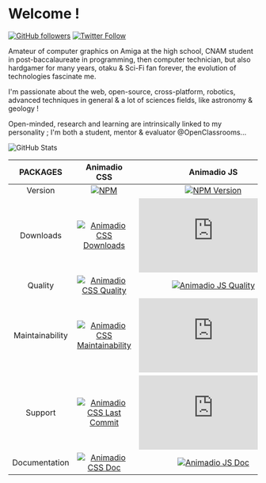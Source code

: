 # Welcome !

[![GitHub followers](https://img.shields.io/github/followers/philippebeck?label=GitHub+followers)](https://github.com/philippebeck)
[![Twitter Follow](https://badgen.net/twitter/follow/philippepjbeck?label=Twitter+followers)](https://twitter.com/philippepjbeck)

Amateur of computer graphics on Amiga at the high school, CNAM student in post-baccalaureate in programming, then computer technician, but also hardgamer for many years, otaku & Sci-Fi fan forever, the evolution of technologies fascinate me.

I'm passionate about the web, open-source, cross-platform, robotics, advanced techniques in general & a lot of sciences fields, like astronomy & geology !

Open-minded, research and learning are intrinsically linked to my personality ; I'm both a student, mentor & evaluator @OpenClassrooms...

![GitHub Stats](https://github-readme-stats.vercel.app/api?username=philippebeck&show_icons=true&hide_border=true)

| PACKAGES  |Animadio CSS|Animadio JS|Pam PHP|
| :----: | :----: | :----: | :----: |
|Version |[![NPM](https://img.shields.io/npm/v/animadio.svg)](https://www.npmjs.com/package/animadio)|[![NPM Version](https://img.shields.io/npm/v/animadio.js.svg)](https://www.npmjs.com/package/animadio.js)|[![Packagist](https://img.shields.io/packagist/v/philippebeck/pam.svg)](https://packagist.org/packages/philippebeck/pam)|
|Downloads|[![Animadio CSS Downloads](https://badgen.net/npm/dt/animadio)](https://www.npmjs.com/package/animadio)|[![Animadio JS Downloads](https://badgen.net/npm/dt/animadio.js)](https://www.npmjs.com/package/animadio.js)|[![Pam Downloads](https://badgen.net/packagist/dt/philippebeck/pam)](https://packagist.org/packages/philippebeck/pam)|
|Quality|[![Animadio CSS Quality](https://app.codacy.com/project/badge/Grade/b996875347654cc69510b0b1a5616936)](https://app.codacy.com/manual/Animadio/animadio/dashboard)|[![Animadio JS Quality](https://app.codacy.com/project/badge/Grade/aa32d2ebd62148c0ba590c4132531119)](https://app.codacy.com/gh/animadio/animadio.js/dashboard)|[![Pam Quality](https://app.codacy.com/project/badge/Grade/5a23727fb6954400b6c3a38a0105089e)](https://app.codacy.com/manual/philippebeck/pam/dashboard)|
|Maintainability|[![Animadio CSS Maintainability](https://badgen.net/codeclimate/maintainability/animadio/animadio)](https://codeclimate.com/github/animadio/animadio)|[![Animadio JS Maintainability](https://badgen.net/codeclimate/maintainability/animadio/animadio.js)](https://codeclimate.com/github/animadio/animadio.js)|[![Pam Maintainability](https://badgen.net/codeclimate/maintainability/philippebeck/pam)](https://codeclimate.com/github/philippebeck/pam)|
|Support|[![Animadio CSS Last Commit](https://badgen.net/github/last-commit/animadio/animadio)](https://github.com/animadio/animadio/commits/master)|[![Animadio JS Last Commit](https://badgen.net/github/last-commit/animadio/animadio.js)](https://github.com/animadio/animadio.js/commits/master)|[![Pam Last Commit](https://badgen.net/github/last-commit/philippebeck/pam)](https://github.com/philippebeck/pam/commits/master)|
|Documentation|[![Animadio CSS Doc](https://img.shields.io/website-up-down-green-red/https/animadio.org.svg?label=animadio.org)](https://animadio.org)|[![Animadio JS Doc](https://img.shields.io/website-up-down-green-red/https/animadio.org.svg?label=animadio.org)](https://animadio.org)|[![Pam Doc](https://img.shields.io/website-up-down-green-red/https/pam.philippebeck.net.svg?label=pam.philippebeck.net)](https://pam.philippebeck.net)|
